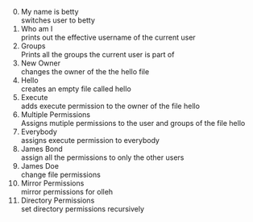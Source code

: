0. My name is betty <br>
switches user to betty
1. Who am I <br>
prints out the effective username of the current user
2. Groups <br>
Prints all the groups the current user is part of
3. New Owner <br>
changes the owner of the the hello file
4. Hello <br>
creates an empty file called hello
5. Execute <br>
adds execute permission to the owner of the file hello
6. Multiple Permissions <br>
Assigns mutiple permissions to the user and groups of the file hello
7. Everybody <br>
assigns execute permission to everybody
8. James Bond <br>
assign all the permissions to only the other users
9. James Doe <br>
change file permissions
10. Mirror Permissions <br>
mirror permissions for olleh
11. Directory Permissions <br>
set directory permissions recursively
